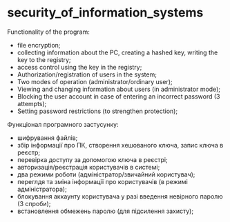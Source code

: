 # security_of_information_systems

Functionality of the program:
- file encryption;
- collecting information about the PC, creating a hashed key, writing the key to the registry;
- access control using the key in the registry;
- Authorization/registration of users in the system;
- Two modes of operation (administrator/ordinary user);
- Viewing and changing information about users (in administrator mode);
- Blocking the user account in case of entering an incorrect password (3 attempts);
- Setting password restrictions (to strengthen protection);

Функціонал програмного застусунку:
- шифрування файлів;
- збір інформації про ПК, створення хешованого ключа, запис ключа в реєстр;
- перевірка доступу за допомогою ключа в реєстрі;
- авторизація/реєстрація користувачів в системі;
- два режими роботи (адміністратор/звичайний користувач);
- переглдя та зміна інформації про користувачів (в режимі адміністратора);
- блокування аккаунту користувача у разі введення невірного паролю (3 спроби);
- встановлення обмежень паролю (для підсилення захисту);
